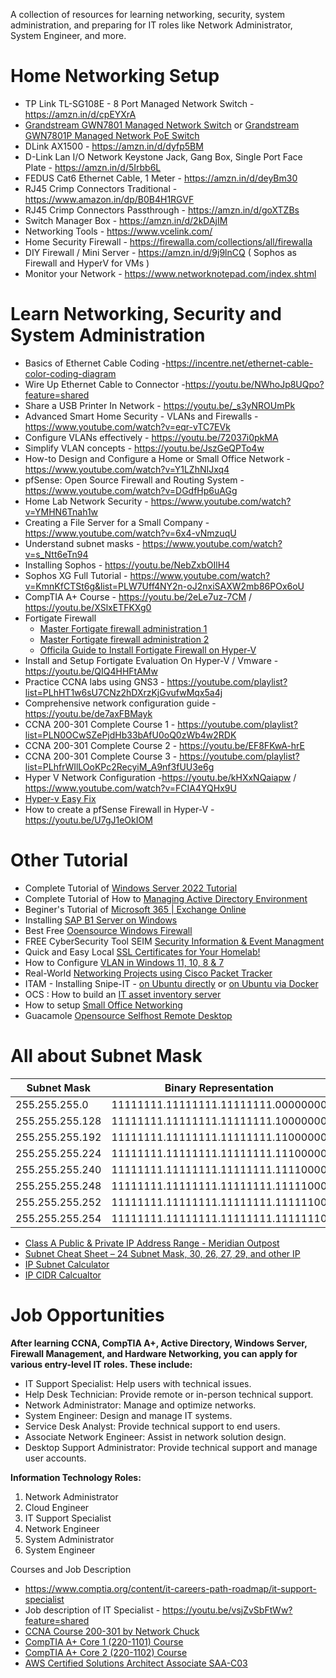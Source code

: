 A collection of resources for learning networking, security, system administration, and preparing for IT roles like Network Administrator, System Engineer, and more.


# Home Networking Setup

- TP Link TL-SG108E - 8 Port Managed Network Switch - https://amzn.in/d/cpEYXrA
- [Grandstream GWN7801 Managed Network Switch](https://www.indiamart.com/proddetail/grandstream-gwn7801-network-switches-2851866165088.html) or [Grandstream GWN7801P Managed Network PoE Switch](https://www.indiamart.com/proddetail/grandstream-ethernet-switch-gwn7801p-2851097720791.html)
- DLink AX1500 - https://amzn.in/d/dyfp5BM
- D-Link Lan I/O Network Keystone Jack, Gang Box, Single Port Face Plate - https://amzn.in/d/5Irbb6L
- FEDUS Cat6 Ethernet Cable, 1 Meter - https://amzn.in/d/deyBm30
- RJ45 Crimp Connectors Traditional - https://www.amazon.in/dp/B0B4H1RGVF
- RJ45 Crimp Connectors Passthrough - https://amzn.in/d/goXTZBs
- Switch Manager Box - https://amzn.in/d/2kDAjIM
- Networking Tools - https://www.vcelink.com/
- Home Security Firewall - https://firewalla.com/collections/all/firewalla
- DIY Firewall / Mini Server -  https://amzn.in/d/9j9lnCQ ( Sophos as Firewall and HyperV for VMs )
- Monitor your Network - https://www.networknotepad.com/index.shtml

# Learn Networking, Security and System Administration

- Basics of Ethernet Cable Coding -https://incentre.net/ethernet-cable-color-coding-diagram
- Wire Up Ethernet Cable to Connector -https://youtu.be/NWhoJp8UQpo?feature=shared
- Share a USB Printer In Network - https://youtu.be/_s3yNROUmPk
- Advanced Smart Home Security - VLANs and Firewalls - https://www.youtube.com/watch?v=eqr-vTC7EVk
- Configure VLANs effectively - https://youtu.be/72037i0pkMA
- Simplify VLAN concepts - https://youtu.be/JszGeQPTo4w
- How-to Design and Configure a Home or Small Office Network - https://www.youtube.com/watch?v=Y1LZhNIJxq4
- pfSense: Open Source Firewall and Routing System -https://www.youtube.com/watch?v=DGdfHp6uAGg
- Home Lab Network Security - https://www.youtube.com/watch?v=YMHN6Tnah1w
- Creating a File Server for a Small Company - https://www.youtube.com/watch?v=6x4-vNmzuqU
- Understand subnet masks - https://www.youtube.com/watch?v=s_Ntt6eTn94
- Installing Sophos - https://youtu.be/NebZxbOIlH4
- Sophos XG Full Tutorial - https://www.youtube.com/watch?v=KmnKfCTSt6g&list=PLW7Uff4NY2n-oJ2nxiSAXW2mb86POx6oU
- CompTIA A+ Course - https://youtu.be/2eLe7uz-7CM / https://youtu.be/XSlxETFKXg0
- Fortigate Firewall
  - [Master Fortigate firewall administration 1](https://www.youtube.com/watch?v=gqE7WMEEY_4&list=PLaUiizP3D7fMvOsxFInBKquo-_s05jx4v)
  - [Master Fortigate firewall administration 2](https://www.youtube.com/watch?v=XcghOBrZANc&list=PLlEVCBdM7ELOSd9zLJNE3FrIMzZiWlSkm)
  - [Officila Guide to Install Fortigate Firewall on Hyper-V](https://community.fortinet.com/t5/FortiGate-Cloud/Technical-Tip-Deploy-FortiGate-VM-in-Hyper-V-on-Windows-10/ta-p/224803)
- Install and Setup Fortigate Evaluation On Hyper-V / Vmware - https://youtu.be/QIQ4HHFtAMw
- Practice CCNA labs using GNS3 - https://youtube.com/playlist?list=PLhHT1w6sU7CNz2hDXrzKjGvufwMqx5a4j
- Comprehensive network configuration guide - https://youtu.be/de7axFBMayk
- CCNA 200-301 Complete Course 1 - https://youtube.com/playlist?list=PLN0OCwSZePjdHb33bAfU0oQ0zWb4w2RDK
- CCNA 200-301 Complete Course 2 - https://youtu.be/EF8FKwA-hrE
- CCNA 200-301 Complete Course 3 - https://youtube.com/playlist?list=PLhfrWIlLOoKPc2RecyiM_A9nf3fUU3e6g
- Hyper V Network Configuration -https://youtu.be/kHXxNQaiapw / https://www.youtube.com/watch?v=FCIA4YQHx9U
- [Hyper-v Easy Fix ](https://learn.microsoft.com/en-us/troubleshoot/windows-client/virtualization/cannot-create-hyper-v-virtual-switch)
- How to create a pfSense Firewall in Hyper-V - https://youtu.be/U7gJ1eOkIOM

# Other Tutorial

- Complete Tutorial of [Windows Server 2022 Tutorial](https://youtube.com/playlist?list=PLUZTRmXEpBy1AdznospPeOSyoYBMQLh2r)
- Complete Tutorial of How to [Managing Active Directory Environment](https://www.youtube.com/watch?v=sqHa2gN1HsY&list=PLUZTRmXEpBy2QDBF2cssNtYhVqcDgiRnE)
- Beginer's Tutorial of [Microsoft 365 | Exchange Online](https://www.youtube.com/watch?v=ibNp5w0p6W4&list=PLUZTRmXEpBy0W9bJNme2P9h5XiOnRIFUI)
- Installing [SAP B1 Server on Windows](https://youtu.be/PhTuzMXUgOc)
- Best Free [Ooensource Windows Firewall](https://www.youtube.com/watch?v=qY0XPUJulbE) 
- FREE CyberSecurity Tool SEIM [Security Information & Event Managment](https://www.youtube.com/watch?v=3CaG2GI1kn0)
- Quick and Easy Local [SSL Certificates for Your Homelab!](https://www.youtube.com/watch?v=qlcVx-k-02E) 
- How to Configure [VLAN in Windows 11, 10, 8 & 7](https://www.youtube.com/watch?v=72037i0pkMA) 
- Real-World [Networking Projects using Cisco Packet Tracker](https://www.youtube.com/playlist?list=PLvUOx2WG6R7PlKlERb5zceXxHfC4P7gJn)
- ITAM - Installing Snipe-IT - [on Ubuntu directly](https://www.youtube.com/watch?v=0SnEAQT78hs) or [on Ubuntu via Docker](https://www.youtube.com/watch?v=lyIIEVT5GYs)
- OCS : How to build an [IT asset inventory server](https://www.youtube.com/watch?v=ijOTemn1QjE) 
- How to setup [Small Office Networking](https://www.youtube.com/playlist?list=PLAHfT9Nte4YqHsYYnE5k1Eli-XCMls3Ge)
- Guacamole [Opensource Selfhost Remote Desktop](https://www.youtube.com/watch?v=DGw6P5Lkj-U)


# All about Subnet Mask

| Subnet Mask       | Binary Representation                  | Networks | Hosts |
|-------------------|----------------------------------------|----------|-------|
| 255.255.255.0     | 11111111.11111111.11111111.00000000   | 1        | 254   |
| 255.255.255.128   | 11111111.11111111.11111111.10000000   | 2        | 126   |
| 255.255.255.192   | 11111111.11111111.11111111.11000000   | 4        | 62    |
| 255.255.255.224   | 11111111.11111111.11111111.11100000   | 8        | 30    |
| 255.255.255.240   | 11111111.11111111.11111111.11110000   | 16       | 14    |
| 255.255.255.248   | 11111111.11111111.11111111.11111000   | 32       | 6     |
| 255.255.255.252   | 11111111.11111111.11111111.11111100   | 64       | 2     |
| 255.255.255.254   | 11111111.11111111.11111111.11111110   | 128      | 0     |

- [Class A Public & Private IP Address Range - Meridian Outpost](https://www.meridianoutpost.com/resources/articles/IP-classes.php)
- [Subnet Cheat Sheet – 24 Subnet Mask, 30, 26, 27, 29, and other IP](https://www.freecodecamp.org/news/subnet-cheat-sheet-24-subnet-mask-30-26-27-29-and-other-ip-address-cidr-network-references/)
- [IP Subnet Calculator](https://www.calculator.net/ip-subnet-calculator.html)
- [IP CIDR Calcualtor](https://www.ipaddressguide.com/cidr)

# Job Opportunities

**After learning CCNA, CompTIA A+, Active Directory, Windows Server, Firewall Management, and Hardware Networking, you can apply for various entry-level IT roles. These include:**

- IT Support Specialist: Help users with technical issues.
- Help Desk Technician: Provide remote or in-person technical support.
- Network Administrator: Manage and optimize networks.
- System Engineer: Design and manage IT systems.
- Service Desk Analyst: Provide technical support to end users.
- Associate Network Engineer: Assist in network solution design.
- Desktop Support Administrator: Provide technical support and manage user accounts.

**Information Technology Roles:**

1. Network Administrator
2. Cloud Engineer
3. IT Support Specialist
4. Network Engineer
5. System Administrator
6. System Engineer

Courses and Job Description
- https://www.comptia.org/content/it-careers-path-roadmap/it-support-specialist
- Job description of IT Specialist - https://youtu.be/vsjZvSbFtWw?feature=shared
- [CCNA Course 200-301 by Network Chuck](https://academy.networkchuck.com/ccna)
- [CompTIA A+ Core 1 (220-1101) Course](https://www.udemy.com/course/comptia-aplus-core-1/?couponCode=NVDPRODIN35)
- [CompTIA A+ Core 2 (220-1102) Course](https://www.udemy.com/course/comptia-aplus-core-2/?couponCode=NVDPRODIN35)
- [AWS Certified Solutions Architect Associate SAA-C03](https://www.udemy.com/course/aws-certified-solutions-architect-associate-saa-c03/?couponCode=NVDPRODIN35)
  
